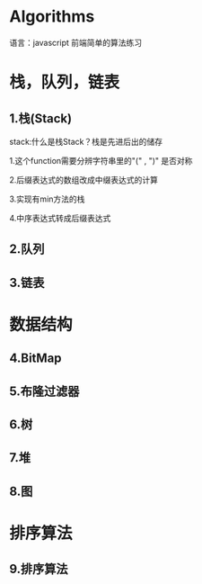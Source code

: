 # Algorithms
语言：javascript
前端简单的算法练习

# 栈，队列，链表
 
## 1.栈(Stack)

stack:什么是栈Stack？栈是先进后出的储存

1.这个function需要分辨字符串里的"(" , ")" 是否对称

2.后缀表达式的数组改成中缀表达式的计算

3.实现有min方法的栈

4.中序表达式转成后缀表达式

## 2.队列

## 3.链表

# 数据结构

## 4.BitMap

## 5.布隆过滤器

## 6.树

## 7.堆

## 8.图

# 排序算法

## 9.排序算法

